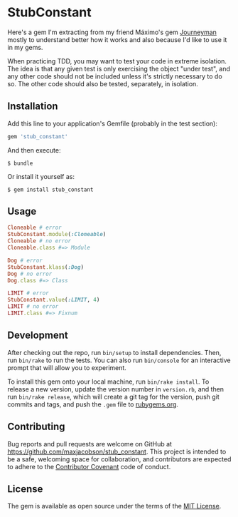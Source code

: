 # StubConstant

Here's a gem I'm extracting from my friend Máximo's gem [Journeyman][journeyman]
mostly to understand better how it works and also because I'd like to use it in
my gems.

[journeyman]: https://github.com/ElMassimo/journeyman

When practicing TDD, you may want to test your code in extreme isolation. The
idea is that any given test is only exercising the object "under test", and any
other code should not be included unless it's strictly necessary to do so. The
other code should also be tested, separately, in isolation.

## Installation

Add this line to your application's Gemfile (probably in the test section):

```ruby
gem 'stub_constant'
```

And then execute:

    $ bundle

Or install it yourself as:

    $ gem install stub_constant

## Usage

```ruby
Cloneable # error
StubConstant.module(:Cloneable)
Cloneable # no error
Cloneable.class #=> Module
```

```ruby
Dog # error
StubConstant.klass(:Dog)
Dog # no error
Dog.class #=> Class
```

```ruby
LIMIT # error
StubConstant.value(:LIMIT, 4)
LIMIT # no error
LIMIT.class #=> Fixnum
```

## Development

After checking out the repo, run `bin/setup` to install dependencies. Then, run
`bin/rake` to run the tests. You can also run `bin/console` for an interactive
prompt that will allow you to experiment.

To install this gem onto your local machine, run `bin/rake install`. To
release a new version, update the version number in `version.rb`, and then run
`bin/rake release`, which will create a git tag for the version, push
git commits and tags, and push the `.gem` file to
[rubygems.org](https://rubygems.org).

## Contributing

Bug reports and pull requests are welcome on GitHub at
https://github.com/maxjacobson/stub_constant. This project is intended to be a
safe, welcoming space for collaboration, and contributors are expected to
adhere to the [Contributor Covenant](http://contributor-covenant.org) code of
conduct.

## License

The gem is available as open source under the terms of the [MIT
License](http://opensource.org/licenses/MIT).

